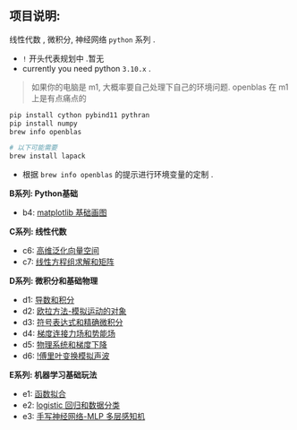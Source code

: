 ## 项目说明:

线性代数 , 微积分, 神经网络 `python` 系列 .

- `!` 开头代表规划中 .暂无
- currently you need python `3.10.x` .

> 如果你的电脑是 m1, 大概率要自己处理下自己的环境问题. openblas 在 m1 上是有点痛点的

```bash
pip install cython pybind11 pythran
pip install numpy
brew info openblas

# 以下可能需要
brew install lapack
```

- 根据 `brew info openblas` 的提示进行环境变量的定制 .

**B系列: Python基础**

- b4: [matplotlib 基础画图](https://github.com/carl10086/dm-learning/blob/master/dm-algebra/chapters/b4.ipynb)

**C系列: 线性代数**

- c6: [高维泛化向量空间](https://github.com/carl10086/dm-learning/blob/master/dm-algebra/chapters/c6.ipynb)
- c7: [线性方程组求解和矩阵](https://github.com/carl10086/dm-learning/blob/master/dm-algebra/chapters/c7.ipynb)

**D系列: 微积分和基础物理**

- d1: [导数和积分](https://github.com/carl10086/dm-learning/blob/master/dm-algebra/chapters/d1.ipynb)
- d2: [欧拉方法-模拟运动的对象](https://github.com/carl10086/dm-learning/blob/master/dm-algebra/chapters/d2.ipynb)
- d3: [符号表达式和精确微积分](https://github.com/carl10086/dm-learning/blob/master/dm-algebra/chapters/d3.ipynb)
- d4: [梯度连接力场和势能场](https://github.com/carl10086/dm-learning/blob/master/dm-algebra/chapters/d4.ipynb)
- d5: [物理系统和梯度下降](https://github.com/carl10086/dm-learning/blob/master/dm-algebra/chapters/d5.ipynb)
- d6: [!傅里叶变换模拟声波]()

**E系列: 机器学习基础玩法**

- e1: [函数拟合](https://github.com/carl10086/dm-learning/blob/master/dm-algebra/chapters/d1.ipynb)
- e2: [logistic 回归和数据分类](https://github.com/carl10086/dm-learning/blob/master/dm-algebra/chapters/d2.ipynb)
- e3: [手写神经网络-MLP 多层感知机](https://github.com/carl10086/dm-learning/blob/master/dm-algebra/chapters/d2.ipynb)


